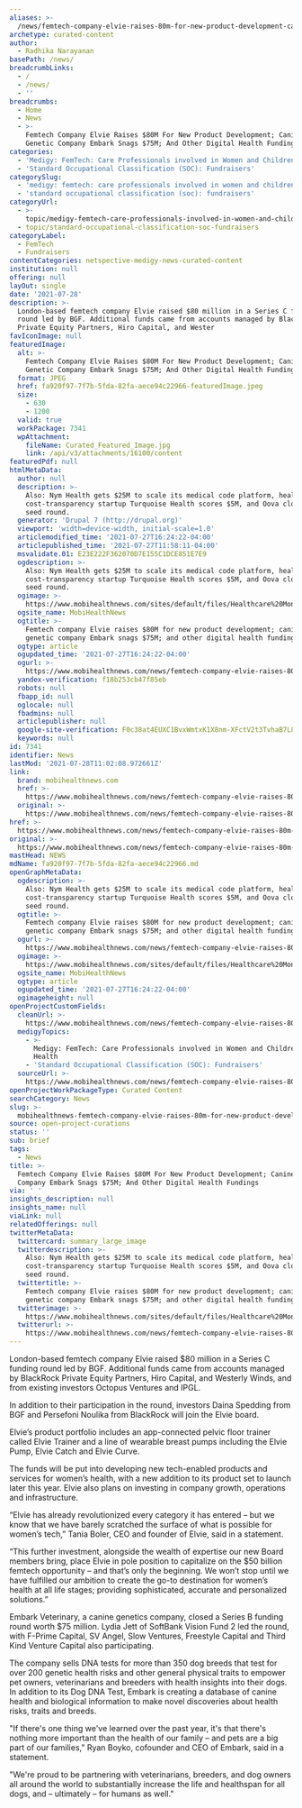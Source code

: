 ```yaml
---
aliases: >-
  /news/femtech-company-elvie-raises-80m-for-new-product-development-canine-genetic-company-embark-snags-75m-and-other-digital-health-fundings
archetype: curated-content
author:
  - Radhika Narayanan
basePath: /news/
breadcrumbLinks:
  - /
  - /news/
  - ''
breadcrumbs:
  - Home
  - News
  - >-
    Femtech Company Elvie Raises $80M For New Product Development; Canine
    Genetic Company Embark Snags $75M; And Other Digital Health Fundings
categories:
  - 'Medigy: FemTech: Care Professionals involved in Women and Children’s Health'
  - 'Standard Occupational Classification (SOC): Fundraisers'
categorySlug:
  - 'medigy: femtech: care professionals involved in women and children’s health'
  - 'standard occupational classification (soc): fundraisers'
categoryUrl:
  - >-
    topic/medigy-femtech-care-professionals-involved-in-women-and-childrens-health
  - topic/standard-occupational-classification-soc-fundraisers
categoryLabel:
  - FemTech
  - Fundraisers
contentCategories: netspective-medigy-news-curated-content
institution: null
offering: null
layOut: single
date: '2021-07-28'
description: >-
  London-based femtech company Elvie raised $80 million in a Series C funding
  round led by BGF. Additional funds came from accounts managed by BlackRock
  Private Equity Partners, Hiro Capital, and Wester
favIconImage: null
featuredImage:
  alt: >-
    Femtech Company Elvie Raises $80M For New Product Development; Canine
    Genetic Company Embark Snags $75M; And Other Digital Health Fundings
  format: JPEG
  href: fa920f97-7f7b-5fda-82fa-aece94c22966-featuredImage.jpeg
  size:
    - 630
    - 1200
  valid: true
  workPackage: 7341
  wpAttachment:
    fileName: Curated_Featured_Image.jpg
    link: /api/v3/attachments/16100/content
featuredPdf: null
htmlMetaData:
  author: null
  description: >-
    Also: Nym Health gets $25M to scale its medical code platform, healthcare
    cost-transparency startup Turquoise Health scores $5M, and Oova closes a
    seed round.
  generator: 'Drupal 7 (http://drupal.org)'
  viewport: 'width=device-width, initial-scale=1.0'
  articlemodified_time: '2021-07-27T16:24:22-04:00'
  articlepublished_time: '2021-07-27T11:58:11-04:00'
  msvalidate.01: E23E222F362070D7E155C1DCE851E7E9
  ogdescription: >-
    Also: Nym Health gets $25M to scale its medical code platform, healthcare
    cost-transparency startup Turquoise Health scores $5M, and Oova closes a
    seed round.
  ogimage: >-
    https://www.mobihealthnews.com/sites/default/files/Healthcare%20Money%20Mobi%20%28IronHeart%2C%20Getty%20Images%29_14.jpg
  ogsite_name: MobiHealthNews
  ogtitle: >-
    Femtech company Elvie raises $80M for new product development; canine
    genetic company Embark snags $75M; and other digital health fundings
  ogtype: article
  ogupdated_time: '2021-07-27T16:24:22-04:00'
  ogurl: >-
    https://www.mobihealthnews.com/news/femtech-company-elvie-raises-80m-new-product-development-canine-genetic-company-embark-snags
  yandex-verification: f18b253cb47f85eb
  robots: null
  fbapp_id: null
  oglocale: null
  fbadmins: null
  articlepublisher: null
  google-site-verification: F0c38at4EUXC1BvxWmtxK1X8nm-XFctV2t3TvhaB7L8
  keywords: null
id: 7341
identifier: News
lastMod: '2021-07-28T11:02:08.972661Z'
link:
  brand: mobihealthnews.com
  href: >-
    https://www.mobihealthnews.com/news/femtech-company-elvie-raises-80m-new-product-development-canine-genetic-company-embark-snags
  original: >-
    https://www.mobihealthnews.com/news/femtech-company-elvie-raises-80m-new-product-development-canine-genetic-company-embark-snags
href: >-
  https://www.mobihealthnews.com/news/femtech-company-elvie-raises-80m-new-product-development-canine-genetic-company-embark-snags
original: >-
  https://www.mobihealthnews.com/news/femtech-company-elvie-raises-80m-new-product-development-canine-genetic-company-embark-snags
mastHead: NEWS
mdName: fa920f97-7f7b-5fda-82fa-aece94c22966.md
openGraphMetaData:
  ogdescription: >-
    Also: Nym Health gets $25M to scale its medical code platform, healthcare
    cost-transparency startup Turquoise Health scores $5M, and Oova closes a
    seed round.
  ogtitle: >-
    Femtech company Elvie raises $80M for new product development; canine
    genetic company Embark snags $75M; and other digital health fundings
  ogurl: >-
    https://www.mobihealthnews.com/news/femtech-company-elvie-raises-80m-new-product-development-canine-genetic-company-embark-snags
  ogimage: >-
    https://www.mobihealthnews.com/sites/default/files/Healthcare%20Money%20Mobi%20%28IronHeart%2C%20Getty%20Images%29_14.jpg
  ogsite_name: MobiHealthNews
  ogtype: article
  ogupdated_time: '2021-07-27T16:24:22-04:00'
  ogimageheight: null
openProjectCustomFields:
  cleanUrl: >-
    https://www.mobihealthnews.com/news/femtech-company-elvie-raises-80m-new-product-development-canine-genetic-company-embark-snags
  medigyTopics:
    - >-
      Medigy: FemTech: Care Professionals involved in Women and Children’s
      Health
    - 'Standard Occupational Classification (SOC): Fundraisers'
  sourceUrl: >-
    https://www.mobihealthnews.com/news/femtech-company-elvie-raises-80m-new-product-development-canine-genetic-company-embark-snags
openProjectWorkPackageType: Curated Content
searchCategory: News
slug: >-
  mobihealthnews-femtech-company-elvie-raises-80m-for-new-product-development-canine-genetic-company-embark-snags-75m-and-other-digital-health-fundings
source: open-project-curations
status: ''
sub: brief
tags:
  - News
title: >-
  Femtech Company Elvie Raises $80M For New Product Development; Canine Genetic
  Company Embark Snags $75M; And Other Digital Health Fundings
via: ' '
insights_description: null
insights_name: null
viaLink: null
relatedOfferings: null
twitterMetaData:
  twittercard: summary_large_image
  twitterdescription: >-
    Also: Nym Health gets $25M to scale its medical code platform, healthcare
    cost-transparency startup Turquoise Health scores $5M, and Oova closes a
    seed round.
  twittertitle: >-
    Femtech company Elvie raises $80M for new product development; canine
    genetic company Embark snags $75M; and other digital health fundings
  twitterimage: >-
    https://www.mobihealthnews.com/sites/default/files/Healthcare%20Money%20Mobi%20%28IronHeart%2C%20Getty%20Images%29_14.jpg
  twitterurl: >-
    https://www.mobihealthnews.com/news/femtech-company-elvie-raises-80m-new-product-development-canine-genetic-company-embark-snags
---
```

<p>London-based femtech company Elvie raised $80 million in a Series C funding round led by BGF. Additional funds came from accounts managed by BlackRock Private Equity Partners, Hiro Capital, and Westerly Winds, and from existing investors Octopus Ventures and IPGL.</p><p>In addition to their participation in the round, investors Daina Spedding from BGF and Persefoni Noulika from BlackRock will join the Elvie board.</p><p>Elvie’s product portfolio includes an app-connected pelvic floor trainer called Elvie Trainer and a line of wearable breast pumps including the Elvie Pump, Elvie Catch and Elvie Curve.</p><p>The funds will be put into developing new tech-enabled products and services for women’s health, with a new addition to its product set to launch later this year. Elvie also plans on investing in company growth, operations and infrastructure.</p><p>“Elvie has already revolutionized every category it has entered – but we know that we have barely scratched the surface of what is possible for women’s tech,” Tania Boler, CEO and founder of Elvie, said in a statement.</p><p>“This further investment, alongside the wealth of expertise our new Board members bring, place Elvie in pole position to capitalize on the $50 billion femtech opportunity – and that’s only the beginning. We won’t stop until we have fulfilled our ambition to create the go-to destination for women’s health at all life stages; providing sophisticated, accurate and personalized solutions.”</p><p>Embark Veterinary, a canine genetics company, closed a Series B funding round worth $75 million. Lydia Jett of SoftBank Vision Fund 2 led the round, with F-Prime Capital, SV Angel, Slow Ventures, Freestyle Capital&nbsp;and Third Kind Venture Capital also participating.</p><p>The company sells DNA tests for more than 350 dog breeds that test for over 200 genetic health risks and other general physical traits to empower pet owners, veterinarians and breeders with health insights into their dogs. In addition to its Dog DNA Test, Embark is creating a database of canine health and biological information to make novel discoveries about health risks, traits&nbsp;and breeds.</p><p>"If there's one thing we've learned over the past year, it's that there's nothing more important than the health of our family – and pets are a big part of our families," Ryan Boyko, cofounder and CEO of Embark, said in a statement.</p><p>"We're proud to be partnering with veterinarians, breeders, and dog owners all around the world to substantially increase the life and healthspan for all dogs, and – ultimately – for humans as well."</p>